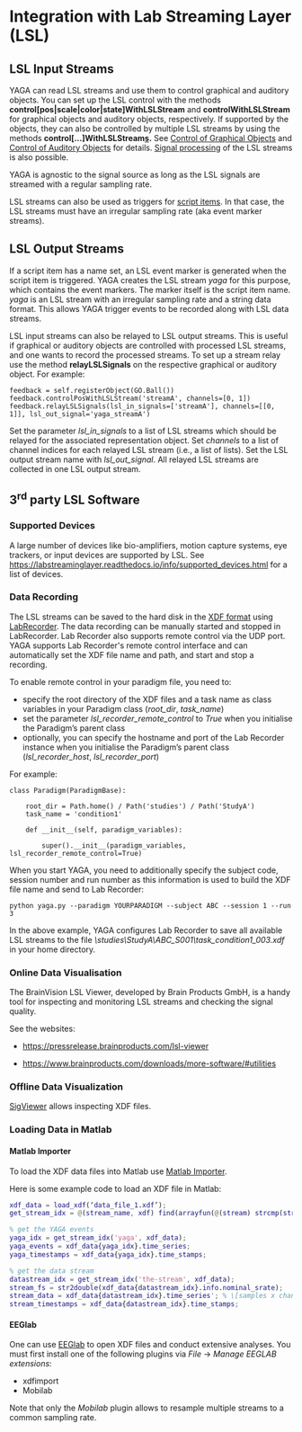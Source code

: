 # Integration with Lab Streaming Layer (LSL)

## LSL Input Streams

YAGA can read LSL streams and use them to control graphical and auditory objects. You can set up the LSL control with the methods **control[pos\|scale\|color\|state]WithLSLStream** and **controlWithLSLStream** for graphical objects and auditory objects, respectively. If supported by the objects, they can also be controlled by multiple LSL streams by using the methods **control[…]WithLSLStream<u>s</u>.** See [Control of Graphical Objects](paradigm_scripting.md#control-of-graphical-objects) and [Control of Auditory Objects](paradigm_scripting.md#control-of-auditory-objects) for details. [Signal processing](paradigm_scripting.md#signal-processing) of the LSL streams is also possible.

YAGA is agnostic to the signal source as long as the LSL signals are streamed with a regular sampling rate.

LSL streams can also be used as triggers for [script items](paradigm_scripting.md#script-items). In that case, the LSL streams must have an irregular sampling rate (aka event marker streams).

## LSL Output Streams

If a script item has a name set, an LSL event marker is generated when the script item is triggered. YAGA creates the LSL stream _yaga_ for this purpose, which contains the event markers. The marker itself is the script item name. _yaga_ is an LSL stream with an irregular sampling rate and a string data format. This allows YAGA trigger events to be recorded along with LSL data streams.

LSL input streams can also be relayed to LSL output streams. This is useful if graphical or auditory objects are controlled with processed LSL streams, and one wants to record the processed streams. To set up a stream relay use the method **relayLSLSignals** on the respective graphical or auditory object. For example:

```
feedback = self.registerObject(GO.Ball())
feedback.controlPosWithLSLStream('streamA', channels=[0, 1])
feedback.relayLSLSignals(lsl_in_signals=['streamA'], channels=[[0, 1]], lsl_out_signal='yaga_streamA')
```

Set the parameter _lsl_in_signals_ to a list of LSL streams which should be relayed for the associated representation object. Set _channels_ to a list of channel indices for each relayed LSL stream (i.e., a list of lists). Set the LSL output stream name with _lsl_out_signal_. All relayed LSL streams are collected in one LSL output stream.

## 3<sup>rd</sup> party LSL Software

### Supported Devices

A large number of devices like bio-amplifiers, motion capture systems, eye trackers, or input devices are supported by LSL. See <https://labstreaminglayer.readthedocs.io/info/supported_devices.html> for a list of devices.

### Data Recording

The LSL streams can be saved to the hard disk in the [XDF format](https://github.com/sccn/xdf) using [LabRecorder](https://github.com/labstreaminglayer/App-LabRecorder). The data recording can be manually started and stopped in LabRecorder. Lab Recorder also supports remote control via the UDP port. YAGA supports Lab Recorder's remote control interface and can automatically set the XDF file name and path, and start and stop a recording.

To enable remote control in your paradigm file, you need to:

-   specify the root directory of the XDF files and a task name as class variables in your Paradigm class (_root_dir_, _task_name_)
-   set the parameter _lsl_recorder_remote_control_ to _True_ when you initialise the Paradigm’s parent class
-   optionally, you can specify the hostname and port of the Lab Recorder instance when you initialise the Paradigm’s parent class (_lsl_recorder_host_, _lsl_recorder_port_)

For example:

```
class Paradigm(ParadigmBase):

    root_dir = Path.home() / Path('studies') / Path('StudyA')
    task_name = 'condition1'

    def __init__(self, paradigm_variables):

        super().__init__(paradigm_variables, lsl_recorder_remote_control=True)
```

When you start YAGA, you need to additionally specify the subject code, session number and run number as this information is used to build the XDF file name and send to Lab Recorder:

`python yaga.py --paradigm YOURPARADIGM --subject ABC --session 1 --run 3`

In the above example, YAGA configures Lab Recorder to save all available LSL streams to the file _\studies\StudyA\ABC_S001\task_condition1_003.xdf_ in your home directory.

### Online Data Visualisation

The BrainVision LSL Viewer, developed by Brain Products GmbH, is a handy tool for inspecting and monitoring LSL streams and checking the signal quality.

See the websites:

-   <https://pressrelease.brainproducts.com/lsl-viewer>

-   https://www.brainproducts.com/downloads/more-software/#utilities

### Offline Data Visualization

[SigViewer](https://github.com/cbrnr/sigviewer) allows inspecting XDF files.

### Loading Data in Matlab

#### Matlab Importer

To load the XDF data files into Matlab use [Matlab Importer](https://github.com/xdf-modules/xdf-Matlab).

Here is some example code to load an XDF file in Matlab:



``` matlab
xdf_data = load_xdf(‘data_file_1.xdf’);
get_stream_idx = @(stream_name, xdf) find(arrayfun(@(stream) strcmp(stream{1}.info.name, stream_name), xdf)); % helper function to get the stream index by the stream name

% get the YAGA events
yaga_idx = get_stream_idx('yaga', xdf_data);
yaga_events = xdf_data{yaga_idx}.time_series;
yaga_timestamps = xdf_data{yaga_idx}.time_stamps;

% get the data stream
datastream_idx = get_stream_idx('the-stream', xdf_data);
stream_fs = str2double(xdf_data{datastream_idx}.info.nominal_srate);
stream_data = xdf_data{datastream_idx}.time_series'; % \[samples x channels\]
stream_timestamps = xdf_data{datastream_idx}.time_stamps;
```

#### EEGlab

One can use [EEGlab](https://sccn.ucsd.edu/eeglab) to open XDF files and conduct extensive analyses. You must first install one of the following plugins via _File_ -> _Manage EEGLAB extensions_:

-   xdfimport
-   Mobilab

Note that only the _Mobilab_ plugin allows to resample multiple streams to a common sampling rate.
